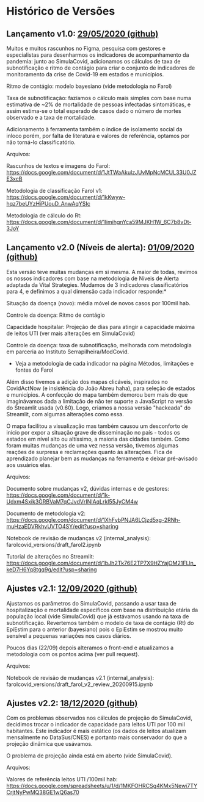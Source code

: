 # Histórico de Versões

## Lançamento v1.0: [29/05/2020 (github)](https://www.google.com/url?q=https%3A%2F%2Fgithub.com%2FImpulsoGov%2Ffarolcovid%2Fpull%2F120&sa=D&sntz=1&usg=AFQjCNEuTelAPKoViAjDio182ynQ2XfnUg)
Muitos e muitos rascunhos no Figma, pesquisa com gestores e especialistas para desenharmos os indicadores de acompanhamento da pandemia: junto ao SimulaCovid, adicionamos os cálculos de taxa de subnotificação e ritmo de contágio para criar o conjunto de indicadores de monitoramento da crise de Covid-19 em estados e municípios.

Ritmo de contágio: modelo bayesiano (vide metodologia no Farol)

Taxa de subnotificação: fazíamos o cálculo mais simples com base numa estimativa de ~2% de mortalidade de pessoas infectadas sintomáticas, e assim estima-se o total esperado de casos dado o número de mortes observado e a taxa de mortalidade.

Adicionamento à ferramenta também o índice de isolamento social da inloco porém, por falta de literatura e valores de referência, optamos por não torná-lo classificatório.

Arquivos:

Rascunhos de textos e imagens do Farol: https://docs.google.com/document/d/1JtTWaAkulzJUvMpNcMCUL33U0JZE3xcB

Metodologia de classificação Farol v1: https://docs.google.com/document/d/1kKwyw-hqz7beUYzHiPUouD_AnwAqYSIc

Metodologia de cálculo do Rt: https://docs.google.com/document/d/1limihgnYca59MJKH1W_6C7b8vDt-3JoY

## Lançamento v2.0 (Níveis de alerta): [01/09/2020 (github)](https://www.google.com/url?q=https%3A%2F%2Fgithub.com%2FImpulsoGov%2Ffarolcovid%2Fpull%2F204&sa=D&sntz=1&usg=AFQjCNH9h17uoUaZPJGZB62MASgUBWghGQ)
Esta versão teve muitas mudanças em si mesma. A maior de todas, revimos os nossos indicadores com base na metodologia de Níveis de Alerta adaptada da Vital Strategies. Mudamos de 3 indicadores classificatórios para 4, e definimos a qual dimensão cada indicador responde:*

Situação da doença (novo): média móvel de novos casos por 100mil hab.

Controle da doença: Ritmo de contágio

Capacidade hospitalar: Projeção de dias para atingir a capacidade máxima de leitos UTI (ver mais alterações em SimulaCovid)

Controle da doença: taxa de subnotificação, melhorada com metodologia em parceria ao Instituto Serrapilheira/ModCovid.

* Veja a metodologia de cada indicador na página Métodos, limitações e fontes do Farol

Além disso tivemos a adição dos mapas clicáveis, inspirados no CovidActNow (e insistência do João Abreu haha), para seleção de estados e municípios. A confecção do mapa também demorou bem mais do que imaginávamos dada a limitação de não ter suporte a JavaScript na versão do Streamlit usada (v0.60). Logo, criamos a nossa versão "hackeada" do Streamlit, com algumas alterações como essa.

 O mapa facilitou a visualização mas também causou um desconforto de início por expor a situação grave de disseminação no país - todos os estados em nível alto ou altíssimo, a maioria das cidades também. Como foram muitas mudanças de uma vez nessa versão, tivemos algumas reações de surpresa e reclamações quanto às alterações. Fica de aprendizado planejar bem as mudanças na ferramenta e deixar pré-avisado aos usuários elas.

Arquivos:

Documento sobre mudanças v2, dúvidas internas e de gestores: https://docs.google.com/document/d/1k-Udxm4Sxik3GRBVaM7qCJvdVrINIAqLrkI55JyCM4w

Documento de metodologia v2: https://docs.google.com/document/d/1XhFybPNJA6LCjzd5xg-2RNh-muHzaEDVRkhvUVTO4SY/edit?usp=sharing 

Notebook de revisão de mudanças v2 (internal_analysis): farolcovid_versions/draft_farol2.ipynb 

Tutorial de alterações no Streamlit: https://docs.google.com/document/d/1bJh2Tk76E2TP7X9HZYajOM21FLln_keD7H6Yq8tgq9g/edit?usp=sharing 



## Ajustes v2.1: [12/09/2020 (github)](https://www.google.com/url?q=https%3A%2F%2Fgithub.com%2FImpulsoGov%2Ffarolcovid%2Fpull%2F204&sa=D&sntz=1&usg=AFQjCNH9h17uoUaZPJGZB62MASgUBWghGQ)
Ajustamos os parâmetros do SimulaCovid, passando a usar taxa de hospitalização e mortalidade específicos com base na distribuição etária da população local (vide SimulaCovid) que já estávamos usando na taxa de subnotificação. Revertemos também o modelo de taxa de contágio (Rt) do EpiEstim para o anterior (bayesiano) pois o EpiEstim se mostrou muito sensível a pequenas variações nos casos diários.

Poucos dias (22/09) depois alteramos o front-end e atualizamos a metodologia com os pontos acima (ver pull request).

Arquivos:

Notebook de revisão de mudanças v2.1 (internal_analysis): farolcovid_versions/draft_farol_v2_review_20200915.ipynb 


## Ajustes v2.2: [18/12/2020 (github)](https://www.google.com/url?q=https%3A%2F%2Fgithub.com%2FImpulsoGov%2Ffarolcovid%2Fpull%2F230&sa=D&sntz=1&usg=AFQjCNFyp6cc8SfVS7xVeIlna4zpEP0w2w)
Com os problemas observados nos cálculos de projeção do SimulaCovid, decidimos trocar o indicador de capacidade para leitos UTI por 100 mil habitantes. Este indicador é mais estático (os dados de leitos atualizam mensalmente no DataSus/CNES) e portanto mais conservador do que a projeção dinâmica que usávamos. 

O problema de projeção ainda está em aberto (vide SimulaCovid).

Arquivos:

Valores de referência leitos UTI /100mil hab: https://docs.google.com/spreadsheets/u/1/d/1MKFOHRCSg4KMx5Newi7TYCrjtNyPwMQ38GE1wQ6as70
